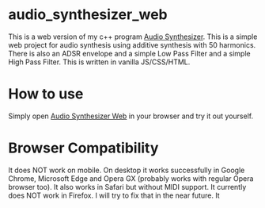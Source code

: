 # audio_synthesizer_web
This is a web version of my c++ program [Audio Synthesizer](https://github.com/linusced/audio_synthesizer/). This is a simple web project for audio synthesis using additive synthesis with 50 harmonics. There is also an ADSR envelope and a simple Low Pass Filter and a simple High Pass Filter. This is written in vanilla JS/CSS/HTML.

# How to use
Simply open [Audio Synthesizer Web](https://linusced.github.io/audio_synthesizer_web) in your browser and try it out yourself.

# Browser Compatibility
It does NOT work on mobile. On desktop it works successfully in Google Chrome, Microsoft Edge and Opera GX (probably works with regular Opera browser too). It also works in Safari but without MIDI support. It currently does NOT work in Firefox. I will try to fix that in the near future. It 
